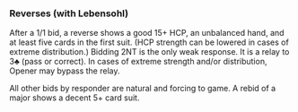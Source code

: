 ### Reverses (with Lebensohl)
After a 1/1 bid, a reverse shows a good 15+ HCP, an unbalanced hand, and at least five cards in the first suit. 
(HCP strength can be lowered in cases of extreme distribution.)
Bidding 2NT is the only weak response. It is a relay to 3♣ (pass or correct). In cases of extreme strength and/or distribution, Opener may bypass the relay.

All other bids by responder are natural and forcing to game. 
A rebid of a major shows a decent 5+ card suit.
